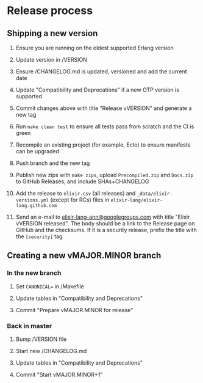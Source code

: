 # Release process

## Shipping a new version

1. Ensure you are running on the oldest supported Erlang version

2. Update version in /VERSION

3. Ensure /CHANGELOG.md is updated, versioned and add the current date

4. Update "Compatibility and Deprecations" if a new OTP version is supported

5. Commit changes above with title "Release vVERSION" and generate a new tag

6. Run `make clean test` to ensure all tests pass from scratch and the CI is green

7. Recompile an existing project (for example, Ecto) to ensure manifests can be upgraded

8. Push branch and the new tag

9. Publish new zips with `make zips`, upload `Precompiled.zip` and `Docs.zip` to GitHub Releases, and include SHAs+CHANGELOG

10. Add the release to `elixir.csv` (all releases) and `_data/elixir-versions.yml` (except for RCs) files in `elixir-lang/elixir-lang.github.com`

11. Send an e-mail to elixir-lang-ann@googlegroups.com with title "Elixir vVERSION released". The body should be a link to the Release page on GitHub and the checksums. If it is a security release, prefix the title with the `[security]` tag

## Creating a new vMAJOR.MINOR branch

### In the new branch

1. Set `CANONICAL=` in /Makefile

2. Update tables in "Compatibility and Deprecations"

3. Commit "Prepare vMAJOR.MINOR for release"

### Back in master

1. Bump /VERSION file

2. Start new /CHANGELOG.md

3. Update tables in "Compatibility and Deprecations"

4. Commit "Start vMAJOR.MINOR+1"
